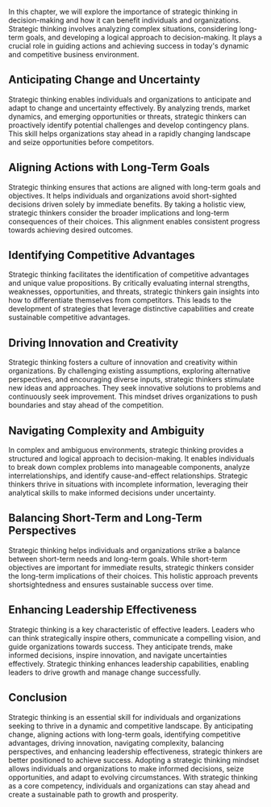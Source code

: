 
In this chapter, we will explore the importance of strategic thinking in decision-making and how it can benefit individuals and organizations. Strategic thinking involves analyzing complex situations, considering long-term goals, and developing a logical approach to decision-making. It plays a crucial role in guiding actions and achieving success in today's dynamic and competitive business environment.

## Anticipating Change and Uncertainty

Strategic thinking enables individuals and organizations to anticipate and adapt to change and uncertainty effectively. By analyzing trends, market dynamics, and emerging opportunities or threats, strategic thinkers can proactively identify potential challenges and develop contingency plans. This skill helps organizations stay ahead in a rapidly changing landscape and seize opportunities before competitors.

## Aligning Actions with Long-Term Goals

Strategic thinking ensures that actions are aligned with long-term goals and objectives. It helps individuals and organizations avoid short-sighted decisions driven solely by immediate benefits. By taking a holistic view, strategic thinkers consider the broader implications and long-term consequences of their choices. This alignment enables consistent progress towards achieving desired outcomes.

## Identifying Competitive Advantages

Strategic thinking facilitates the identification of competitive advantages and unique value propositions. By critically evaluating internal strengths, weaknesses, opportunities, and threats, strategic thinkers gain insights into how to differentiate themselves from competitors. This leads to the development of strategies that leverage distinctive capabilities and create sustainable competitive advantages.

## Driving Innovation and Creativity

Strategic thinking fosters a culture of innovation and creativity within organizations. By challenging existing assumptions, exploring alternative perspectives, and encouraging diverse inputs, strategic thinkers stimulate new ideas and approaches. They seek innovative solutions to problems and continuously seek improvement. This mindset drives organizations to push boundaries and stay ahead of the competition.

## Navigating Complexity and Ambiguity

In complex and ambiguous environments, strategic thinking provides a structured and logical approach to decision-making. It enables individuals to break down complex problems into manageable components, analyze interrelationships, and identify cause-and-effect relationships. Strategic thinkers thrive in situations with incomplete information, leveraging their analytical skills to make informed decisions under uncertainty.

## Balancing Short-Term and Long-Term Perspectives

Strategic thinking helps individuals and organizations strike a balance between short-term needs and long-term goals. While short-term objectives are important for immediate results, strategic thinkers consider the long-term implications of their choices. This holistic approach prevents shortsightedness and ensures sustainable success over time.

## Enhancing Leadership Effectiveness

Strategic thinking is a key characteristic of effective leaders. Leaders who can think strategically inspire others, communicate a compelling vision, and guide organizations towards success. They anticipate trends, make informed decisions, inspire innovation, and navigate uncertainties effectively. Strategic thinking enhances leadership capabilities, enabling leaders to drive growth and manage change successfully.

## Conclusion

Strategic thinking is an essential skill for individuals and organizations seeking to thrive in a dynamic and competitive landscape. By anticipating change, aligning actions with long-term goals, identifying competitive advantages, driving innovation, navigating complexity, balancing perspectives, and enhancing leadership effectiveness, strategic thinkers are better positioned to achieve success. Adopting a strategic thinking mindset allows individuals and organizations to make informed decisions, seize opportunities, and adapt to evolving circumstances. With strategic thinking as a core competency, individuals and organizations can stay ahead and create a sustainable path to growth and prosperity.
